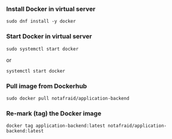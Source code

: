 ### Install Docker in virtual server
```
sudo dnf install -y docker
```

### Start Docker in virtual server
```
sudo systemctl start docker
```
or
```
systemctl start docker
```

### Pull image from Dockerhub
```
sudo docker pull notafraid/application-backend
```

### Re-mark (tag) the Docker image
```
docker tag application-backend:latest notafraid/application-backend:latest
```
